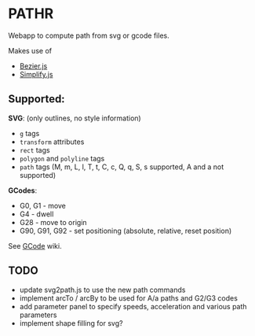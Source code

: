 # PATHR

Webapp to compute path from svg or gcode files.

Makes use of

* [Bezier.js](https://github.com/Pomax/bezierjs)
* [Simplify.js](https://github.com/mourner/simplify-js)

## Supported:
**SVG**: (only outlines, no style information)
* `g` tags
* `transform` attributes
* `rect` tags
* `polygon` and `polyline` tags
* `path` tags (M, m, L, l, T, t, C, c, Q, q, S, s supported, A and a not supported)

**GCodes**:
* G0, G1 - move
* G4 - dwell
* G28 - move to origin
* G90, G91, G92 - set positioning (absolute, relative, reset position)

See [GCode](http://reprap.org/wiki/G-code) wiki.

## TODO

* update svg2path.js to use the new path commands
* implement arcTo / arcBy to be used for A/a paths and G2/G3 codes
* add parameter panel to specify speeds, acceleration and various path parameters
* implement shape filling for svg?
